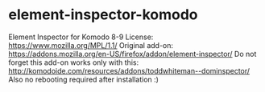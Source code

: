element-inspector-komodo
========================

Element Inspector for Komodo 8-9
License: https://www.mozilla.org/MPL/1.1/
Original add-on: https://addons.mozilla.org/en-US/firefox/addon/element-inspector/
Do not forget this add-on works only with this: http://komodoide.com/resources/addons/toddwhiteman--dominspector/
Also no rebooting required after installation :)
